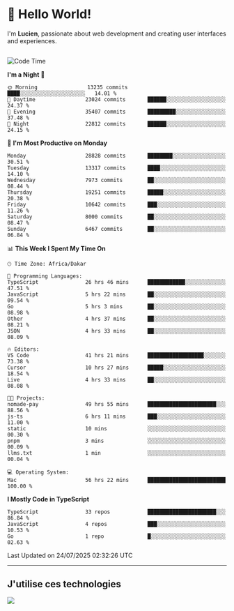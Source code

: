 # 👋 Hello World!

I'm **Lucien**, passionate about web development and creating user interfaces and experiences.

##

<!--START_SECTION:waka-->
![Code Time](http://img.shields.io/badge/Code%20Time-3%2C473%20hrs%2011%20mins-blue)

**I'm a Night 🦉** 

```text
🌞 Morning                13235 commits       ████░░░░░░░░░░░░░░░░░░░░░   14.01 % 
🌆 Daytime                23024 commits       ██████░░░░░░░░░░░░░░░░░░░   24.37 % 
🌃 Evening                35407 commits       █████████░░░░░░░░░░░░░░░░   37.48 % 
🌙 Night                  22812 commits       ██████░░░░░░░░░░░░░░░░░░░   24.15 % 
```
📅 **I'm Most Productive on Monday** 

```text
Monday                   28828 commits       ████████░░░░░░░░░░░░░░░░░   30.51 % 
Tuesday                  13317 commits       ████░░░░░░░░░░░░░░░░░░░░░   14.10 % 
Wednesday                7973 commits        ██░░░░░░░░░░░░░░░░░░░░░░░   08.44 % 
Thursday                 19251 commits       █████░░░░░░░░░░░░░░░░░░░░   20.38 % 
Friday                   10642 commits       ███░░░░░░░░░░░░░░░░░░░░░░   11.26 % 
Saturday                 8000 commits        ██░░░░░░░░░░░░░░░░░░░░░░░   08.47 % 
Sunday                   6467 commits        ██░░░░░░░░░░░░░░░░░░░░░░░   06.84 % 
```


📊 **This Week I Spent My Time On** 

```text
🕑︎ Time Zone: Africa/Dakar

💬 Programming Languages: 
TypeScript               26 hrs 46 mins      ████████████░░░░░░░░░░░░░   47.51 % 
JavaScript               5 hrs 22 mins       ██░░░░░░░░░░░░░░░░░░░░░░░   09.54 % 
Go                       5 hrs 3 mins        ██░░░░░░░░░░░░░░░░░░░░░░░   08.98 % 
Other                    4 hrs 37 mins       ██░░░░░░░░░░░░░░░░░░░░░░░   08.21 % 
JSON                     4 hrs 33 mins       ██░░░░░░░░░░░░░░░░░░░░░░░   08.09 % 

🔥 Editors: 
VS Code                  41 hrs 21 mins      ██████████████████░░░░░░░   73.38 % 
Cursor                   10 hrs 27 mins      █████░░░░░░░░░░░░░░░░░░░░   18.54 % 
Live                     4 hrs 33 mins       ██░░░░░░░░░░░░░░░░░░░░░░░   08.08 % 

🐱‍💻 Projects: 
nomade-pay               49 hrs 55 mins      ██████████████████████░░░   88.56 % 
js-ts                    6 hrs 11 mins       ███░░░░░░░░░░░░░░░░░░░░░░   11.00 % 
static                   10 mins             ░░░░░░░░░░░░░░░░░░░░░░░░░   00.30 % 
pnpm                     3 mins              ░░░░░░░░░░░░░░░░░░░░░░░░░   00.09 % 
llms.txt                 1 min               ░░░░░░░░░░░░░░░░░░░░░░░░░   00.04 % 

💻 Operating System: 
Mac                      56 hrs 22 mins      █████████████████████████   100.00 % 
```

**I Mostly Code in TypeScript** 

```text
TypeScript               33 repos            ██████████████████████░░░   86.84 % 
JavaScript               4 repos             ███░░░░░░░░░░░░░░░░░░░░░░   10.53 % 
Go                       1 repo              █░░░░░░░░░░░░░░░░░░░░░░░░   02.63 % 
```




 Last Updated on 24/07/2025 02:32:26 UTC
<!--END_SECTION:waka-->
---

## J'utilise ces technologies

<p align="left">
  <a href="https://skillicons.dev">
    <img src="https://skillicons.dev/icons?i=ts,js,go,ruby,css,scss,tailwind,react,vite,nextjs,docker,figma,ableton" />
  </a>
</p>

